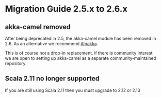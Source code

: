 # Migration Guide 2.5.x to 2.6.x

## akka-camel removed

After being deprecated in 2.5, the akka-camel module has been removed in 2.6.
As an alternative we recommend [Alpakka](https://doc.akka.io/docs/alpakka/current/).

This is of course not a drop-in replacement. If there is community interest we
are open to setting up akka-camel as a separate community-maintained
repository.

## Scala 2.11 no longer supported

If you are still using Scala 2.11 then you must upgrade to 2.12 or 2.13
